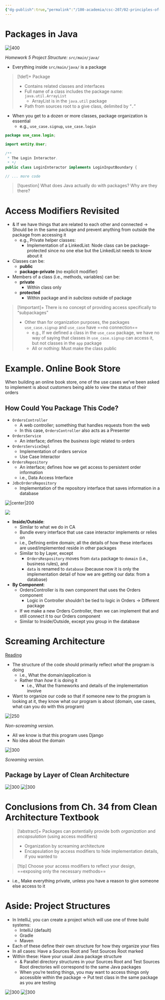 ```yaml
---
{"dg-publish":true,"permalink":"/100-academia/csc-207/02-principles-of-software-design/packaging/","tags":["cs","java","lecture","note","university"],"created":"2024-10-20T20:27:41.828-07:00","updated":"2024-10-24T20:42:59.590-07:00"}
---
```



# Packages in Java

![|400](https://i.imgur.com/E5GgpEH.png)

*Homework 5 Project Structure: `src/main/java/`*

- Everything inside `src/main/java/` is a package

> [!def]+ Package
> - Contains related classes and interfaces
> - Full name of a class includes the package name: `java.util.ArrayList`
>     - ArrayList is in the `java.util` package
> - Path from sources root to a give class, delimited by “`.`”

- When you get to a dozen or more classes, package organization is essential
    - e.g., `use_case.signup`, `use_case.login`

```java file:LoginInteractor.java
package use_case.login;  
  
import entity.User;  
  
/**  
 * The Login Interactor. 
 * */
public class LoginInteractor implements LoginInputBoundary {

// ... more code
```

> [!question] What does Java actually do with packages? Why are they there?

# Access Modifiers Revisited

- & If we have things that are related to each other and connected → Should be in the same package and prevent anything from outside the package from accessing it
    - e.g., Private helper classes:
        - Implementation of a LinkedList: Node class can be package-protected since no one else but the LinkedList needs to know about it
- Classes can be:
    - **public**
    - **package-private** (no explicit modifier)
- Members of a class (i.e., methods, variables) can be:
    - **private**
        - Within class only
    - **protected**
        - Within package and in *subclass* outside of package

> [!important]+ There is no concept of providing access specifically to “subpackages”
> - Other than for organization purposes, the packages `use_case.signup` and `use_case` have ==no connection==
>     - e.g., If we defined a class in the `use_case` package, we have no way of saying that classes in `use_case.signup` can access it, but not classes in the `app` package
>     - All or nothing: Must make the class public

# Example. Online Book Store

When building an online book store, one of the use cases we’ve been asked to implement is about customers being able to view the status of their orders

## How Could You Package This Code?

- `OrdersController`
    - A web controller; something that handles requests from the web
    - In this case, `OrdersController` also acts as a Presenter
- `OrdersService`
    - An interface; defines the *business logic* related to orders
- `OrdersServiceImpl`
    - Implementation of orders service
    - Use Case Interactor
- `OrdersRepository`
    - An interface; defines how we get access to persistent order information
    - i.e., Data Access Interface
- `JdbcOrdersRepository`
    - Implementation of the repository interface that saves information in a database

![|center|200](https://i.imgur.com/LJvDfYo.png)


![](https://i.imgur.com/iWHDMqB.png)

- **Inside/Outside**:
    - Similar to what we do in CA
    - Bundle every interface that use case interactor implements or relies on
    - i.e., Defining entire domain; all the details of how these interfaces are used/implemented reside in other packages
    - Similar to by Layer, except
        - `OrdersRespository` moves from `data` package to `domain` (i.e., business rules), and 
        - `data` is renamed to `database` (because now it is only the implementation detail of how we are getting our data: from a database)
- **By Component**:
    - OrdersController is its own component that uses the Orders component
        - Logic in Controller shouldn’t be tied to logic in Orders → Different package
    - If we make a new Orders Controller, then we can implement that and still connect it to our Orders component
    - Similar to Inside/Outside, except you group in the database

# Screaming Architecture

[Reading](https://blog.cleancoder.com/uncle-bob/2011/09/30/Screaming-Architecture.html)

- The structure of the code should primarily reflect *what* the program is doing
    - i.e., What the domain/application is
    - Rather than *how* it is doing it
        - i.e., What the frameworks and details of the implementation involve
- Want to organize our code so that if someone new to the program is looking at it, they know what our program is about (domain, use cases, what can you do with this program)

![|250](https://i.imgur.com/czRPhqi.png)

*Non-screaming version.*

- All we know is that this program uses Django
- No idea about the domain

![|300](https://i.imgur.com/4UxwOcA.png)

*Screaming version.*

## Package by Layer of Clean Architecture

![|300](https://i.imgur.com/8JUiljX.png) ![|300](https://i.imgur.com/SNosvE4.png)

# Conclusions from Ch. 34 from Clean Architecture Textbook

> [!abstract]+ Packages can potentially provide both *organization* and *encapsulation* (using access modifiers)
> - Organization by screaming architecture
> - Encapsulation by access modifiers to hide implementation details, if you wanted to

> [!tip] Choose your access modifiers to reflect your design, ==exposing only the necessary methods==

- i.e., Make everything private, unless you have a reason to give someone else access to it

# Aside: Project Structures

- In IntelliJ, you can create a project which will use one of three build systems:
    - IntelliJ (default)
    - Gradle
    - Maven
- Each of these define their own structure for how they organize your files
- In all cases: Have a Sources Root and Test Sources Root marked
- Within these: Have your usual Java package structure
    - & Parallel directory structures in your Sources Root and Test Sources Root directories will correspond to the same Java packages
    - When you’re testing things, you may want to access things only accessible within the package → Put test class in the same package as you are testing

![|300](https://i.imgur.com/x5QkBGv.png) ![|300](https://i.imgur.com/ldy06yA.png)




